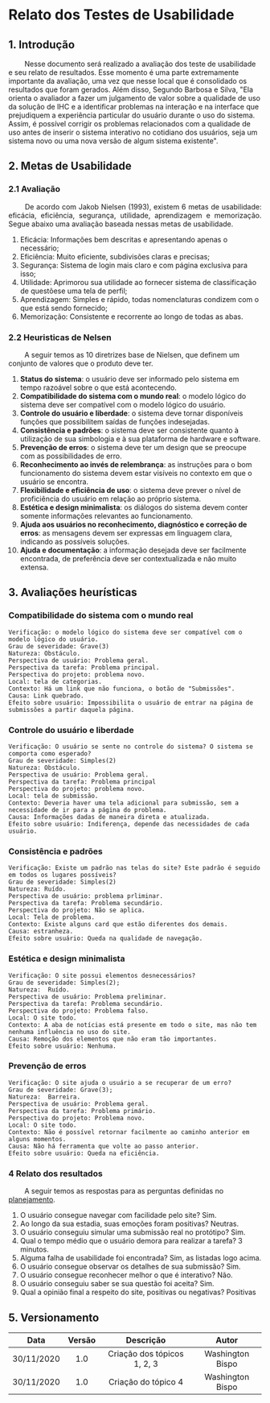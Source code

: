 # Relato dos Testes de Usabilidade

## 1. Introdução

&emsp;&emsp; Nesse documento será realizado a avaliação dos teste de usabilidade e seu relato de resultados. Esse momento é uma parte extremamente importante da avaliação, uma vez que nesse local que é consolidado os resultados que foram gerados. Além disso, Segundo Barbosa e Silva, "Ela orienta o avaliador a fazer um julgamento de valor sobre a qualidade de uso da solução de IHC e a identificar problemas na interação e na interface que prejudiquem a experiência particular do usuário durante o uso do sistema. Assim, é possível corrigir os problemas relacionados com a qualidade de uso antes de inserir o sistema interativo no cotidiano dos usuários, seja um sistema novo ou uma nova versão de algum sistema existente".

## 2. Metas de Usabilidade

### 2.1 Avaliação

<p align="justify"> &emsp;&emsp; De acordo com Jakob Nielsen (1993), existem 6 metas de usabilidade: eficácia, eficiência, segurança, utilidade, aprendizagem e memorização. Segue abaixo uma avaliação baseada nessas metas de usabilidade.</p>

1. Eficácia: Informações bem descritas e apresentando apenas o necessário;
2. Eficiência: Muito eficiente, subdivisões claras e precisas;
3. Segurança: Sistema de login mais claro e com página exclusiva para isso;
4. Utilidade: Aprimorou sua utilidade ao fornecer sistema de classificação de questõese uma tela de perfil;
5. Aprendizagem: Simples e rápido, todas nomenclaturas condizem com o que está sendo fornecido;
6. Memorização: Consistente e recorrente ao longo de todas as abas.

### 2.2 Heuristicas de Nelsen

&emsp;&emsp; A seguir temos as 10 diretrizes base de Nielsen, que definem um conjunto de valores que o produto deve ter.

1. **Status do sistema**: o usuário deve ser informado pelo sistema em tempo razoável sobre o que está acontecendo.
2. **Compatibilidade do sistema com o mundo real**: o modelo lógico do sistema deve ser compatível com o modelo lógico do usuário.
3. **Controle do usuário e liberdade**: o sistema deve tornar disponíveis funções que possibilitem saídas de funções indesejadas.
4. **Consistência e padrões**: o sistema deve ser consistente quanto à utilização de sua simbologia e à sua plataforma de hardware e software.
5. **Prevenção de erros**: o sistema deve ter um design que se preocupe com as possibilidades de erro.
6. **Reconhecimento ao invés de relembrança**: as instruções para o bom funcionamento do sistema devem estar visíveis no contexto em que o usuário se encontra.
7. **Flexibilidade e eficiência de uso**: o sistema deve prever o nível de proficiência do usuário em relação ao próprio sistema.
8. **Estética e design minimalista**: os diálogos do sistema devem conter somente informações relevantes ao funcionamento.
9. **Ajuda aos usuários no reconhecimento, diagnóstico e correção de erros**: as mensagens devem ser expressas em linguagem clara, indicando as possíveis soluções.
10. **Ajuda e documentação**: a informação desejada deve ser facilmente encontrada, de preferência deve ser contextualizada e não muito extensa.


## 3. Avaliações heurísticas

### Compatibilidade do sistema com o mundo real

```
Verificação: o modelo lógico do sistema deve ser compatível com o modelo lógico do usuário.
Grau de severidade: Grave(3)
Natureza: Obstáculo.
Perspectiva de usuário: Problema geral.
Perspectiva da tarefa: Problema principal.
Perspectiva do projeto: problema novo.
Local: tela de categorias.
Contexto: Há um link que não funciona, o botão de "Submissões".
Causa: Link quebrado.
Efeito sobre usuário: Impossibilita o usuário de entrar na página de submissões a partir daquela página.
```
	
### Controle do usuário e liberdade

```
Verificação: O usuário se sente no controle do sistema? O sistema se comporta como esperado?
Grau de severidade: Simples(2)
Natureza: Obstáculo.
Perspectiva de usuário: Problema geral.
Perspectiva da tarefa: Problema principal
Perspectiva do projeto: problema novo.
Local: tela de submissão.
Contexto: Deveria haver uma tela adicional para submissão, sem a necessidade de ir para a página do problema.
Causa: Informações dadas de maneira direta e atualizada.
Efeito sobre usuário: Indiferença, depende das necessidades de cada usuário.
```

### Consistência e padrões

```
Verificação: Existe um padrão nas telas do site? Este padrão é seguido em todos os lugares possíveis?
Grau de severidade: Simples(2)
Natureza: Ruído.
Perspectiva de usuário: problema prliminar.
Perspectiva da tarefa: Problema secundário.
Perspectiva do projeto: Não se aplica.
Local: Tela de problema.
Contexto: Existe alguns card que estão diferentes dos demais.
Causa: estranheza.
Efeito sobre usuário: Queda na qualidade de navegação.
```

### Estética e design minimalista

```
Verificação: O site possui elementos desnecessários?
Grau de severidade: Simples(2);
Natureza:  Ruído.
Perspectiva de usuário: Problema preliminar.
Perspectiva da tarefa: Problema secundário.
Perspectiva do projeto: Problema falso.
Local: O site todo.
Contexto: A aba de notícias está presente em todo o site, mas não tem nenhuma influência no uso do site.
Causa: Remoção dos elementos que não eram tão importantes.
Efeito sobre usuário: Nenhuma.
```

### Prevenção de erros

```
Verificação: O site ajuda o usuário a se recuperar de um erro?
Grau de severidade: Grave(3);
Natureza:  Barreira.
Perspectiva de usuário: Problema geral.
Perspectiva da tarefa: Problema primário.
Perspectiva do projeto: Problema novo.
Local: O site todo.
Contexto: Não é possível retornar facilmente ao caminho anterior em alguns momentos.
Causa: Não há ferramenta que volte ao passo anterior.
Efeito sobre usuário: Queda na eficiência.
```

### 4 Relato dos resultados

&emsp;&emsp; A seguir temos as respostas para as perguntas definidas no <a href="https://interacao-humano-computador.github.io/2020.1-UVaJudge/entrega_7/teste_de_usabilidade/planejamento">planejamento</a>.

1. O usuário consegue navegar com facilidade pelo site? Sim.
2. Ao longo da sua estadia, suas emoções foram positivas? Neutras.
3. O usuário conseguiu simular uma submissão real no protótipo? Sim.
4. Qual o tempo médio que o usuário demora para realizar a tarefa? 3 minutos.
5. Alguma falha de usabilidade foi encontrada? Sim, as listadas logo acima.
6. O usuário consegue observar os detalhes de sua submissão? Sim.
7. O usuário consegue reconhecer melhor o que é interativo? Não.
8. O usuário conseguiu saber se sua questão foi aceita?  Sim.
9. Qual a opinião final a respeito do site, positivas ou negativas? Positivas

## 5. Versionamento

|Data|Versão|Descrição|Autor|
|:-:|:-:|:-:|:-:|
|30/11/2020|1.0|Criação dos tópicos 1, 2, 3|Washington Bispo|
|30/11/2020|1.0|Criação do tópico 4|Washington Bispo|
